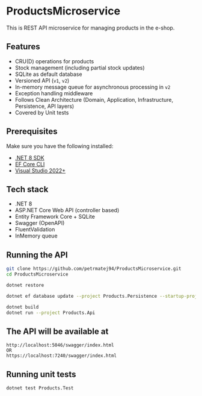 # ProductsMicroservice

This is REST API microservice for managing products in the e-shop.

## Features
- CRU(D) operations for products
- Stock management (including partial stock updates)
- SQLite as default database
- Versioned API (`v1`, `v2`)
- In-memory message queue for asynchronous processing in `v2`
- Exception handling middleware
- Follows Clean Architecture (Domain, Application, Infrastructure, Persistence, API layers)
- Covered by Unit tests

## Prerequisites
Make sure you have the following installed:
- [.NET 8 SDK](https://dotnet.microsoft.com/download)
- [EF Core CLI](https://learn.microsoft.com/en-us/ef/core/cli/dotnet)
- [Visual Studio 2022+](https://visualstudio.microsoft.com/)

## Tech stack
- .NET 8
- ASP.NET Core Web API (controller based)
- Entity Framework Core + SQLite
- Swagger (OpenAPI)
- FluentValidation
- InMemory queue

## Running the API
```bash
git clone https://github.com/petrmatej94/ProductsMicroservice.git
cd ProductsMicroservice

dotnet restore

dotnet ef database update --project Products.Persistence --startup-project Products.Api

dotnet build
dotnet run --project Products.Api
```

## The API will be available at
```
http://localhost:5046/swagger/index.html
OR
https://localhost:7240/swagger/index.html
```

## Running unit tests
```
dotnet test Products.Test
```